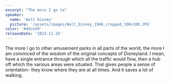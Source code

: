 ```yaml
---
excerpt: "The more I go to"
speaker:
  name: 'Walt Disney'
  picture: '/assets/images/Walt_Disney_1946_cropped_100x100.JPG'
color: '#4dce39'
releaseDate: '2023-11-25'
---
```

The more I go to other amusement parks in all parts of the world, the more I am convinced of the wisdom of the original concepts of Disneyland. I mean, have a single entrance through which all the traffic would flow, then a hub off which the various areas were situated. That gives people a sense of orientation- they know where they are at all times. And it saves a lot of walking.